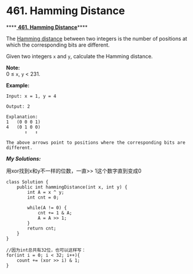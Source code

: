 # 461. Hamming Distance

\*\*\*\*[ **461. Hamming Distance**](https://leetcode.com/problems/hamming-distance/description/)\*\*\*\*

The [Hamming distance](https://en.wikipedia.org/wiki/Hamming_distance) between two integers is the number of positions at which the corresponding bits are different.

Given two integers `x` and `y`, calculate the Hamming distance.

**Note:**  
0 ≤ `x`, `y` &lt; 231.

**Example:**

```text
Input: x = 1, y = 4

Output: 2

Explanation:
1   (0 0 0 1)
4   (0 1 0 0)
       ↑   ↑

The above arrows point to positions where the corresponding bits are different.
```

_**My Solutions:**_

用xor找到x和y不一样的位数，一直&gt;&gt; 1这个数字直到变成0

```text
class Solution {
    public int hammingDistance(int x, int y) {
        int A = x ^ y;
        int cnt = 0;
        
        while(A != 0) {
            cnt += 1 & A;
            A = A >> 1;
        }
        return cnt;
    }
}

//因为int总共有32位，也可以这样写：
for(int i = 0; i < 32; i++){
    count += (xor >> i) & 1; 
}
```

